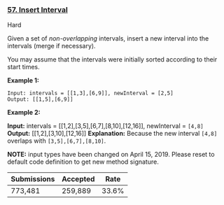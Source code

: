 ### [57. Insert Interval](https://leetcode.com/problems/insert-interval/)

Hard

Given a set of _non-overlapping_ intervals, insert a new interval into the intervals (merge if necessary).

You may assume that the intervals were initially sorted according to their start times.

__Example 1:__

```
Input: intervals = [[1,3],[6,9]], newInterval = [2,5]
Output: [[1,5],[6,9]]
```

__Example 2:__

<strong>Input:</strong> intervals = [[1,2],[3,5],[6,7],[8,10],[12,16]], newInterval = <code>[4,8]</code>
<strong>Output:</strong> [[1,2],[3,10],[12,16]]
    <strong>Explanation:</strong> Because the new interval <code>[4,8]</code> overlaps with <code>[3,5],[6,7],[8,10]</code>.

__NOTE:__ input types have been changed on April 15, 2019. Please reset to default code definition to get new method signature.

| Submissions    | Accepted     | Rate   |
| -------------- | ------------ | ------ |
| 773,481 | 259,889 | 33.6% |